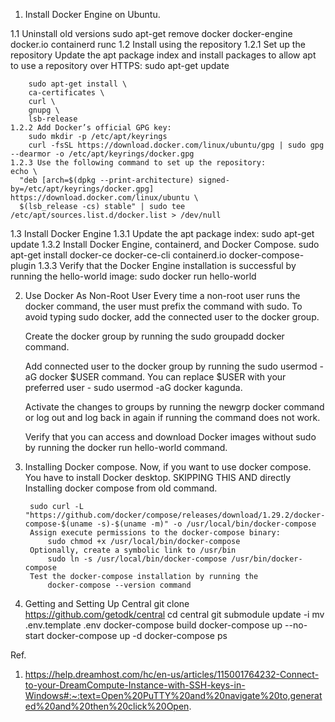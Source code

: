 
1. Install Docker Engine on Ubuntu.

1.1 Uninstall old versions
        sudo apt-get remove docker docker-engine docker.io containerd runc
1.2 Install using the repository
    1.2.1 Set up the repository
        Update the apt package index and install packages to allow apt to use a repository over HTTPS:
        sudo apt-get update

        sudo apt-get install \
        ca-certificates \
        curl \
        gnupg \
        lsb-release
    1.2.2 Add Docker’s official GPG key:
        sudo mkdir -p /etc/apt/keyrings
        curl -fsSL https://download.docker.com/linux/ubuntu/gpg | sudo gpg --dearmor -o /etc/apt/keyrings/docker.gpg
    1.2.3 Use the following command to set up the repository:
    echo \
      "deb [arch=$(dpkg --print-architecture) signed-by=/etc/apt/keyrings/docker.gpg] https://download.docker.com/linux/ubuntu \
      $(lsb_release -cs) stable" | sudo tee /etc/apt/sources.list.d/docker.list > /dev/null

1.3 Install Docker Engine
    1.3.1 Update the apt package index:
            sudo apt-get update
    1.3.2 Install Docker Engine, containerd, and Docker Compose.
            sudo apt-get install docker-ce docker-ce-cli containerd.io docker-compose-plugin
    1.3.3 Verify that the Docker Engine installation is successful by running the hello-world image:
            sudo docker run hello-world



2. Use Docker As Non-Root User
    Every time a non-root user runs the docker command, the user must prefix the command with sudo. To avoid typing sudo docker, add the connected user to the docker group.

    Create the docker group by running the sudo groupadd docker command.

    Add connected user to the docker group by running the sudo usermod -aG docker $USER command. You can replace $USER with your preferred user - sudo usermod -aG docker kagunda.

    Activate the changes to groups by running the newgrp docker command or log out and log back in again if running the command does not work.

    Verify that you can access and download Docker images without sudo by running the docker run hello-world command.

3. Installing Docker compose. Now, if you want to use docker compose. You have to install Docker desktop.
        SKIPPING THIS AND directly Installing docker compose from old command.

        sudo curl -L "https://github.com/docker/compose/releases/download/1.29.2/docker-compose-$(uname -s)-$(uname -m)" -o /usr/local/bin/docker-compose
        Assign execute permissions to the docker-compose binary:
            sudo chmod +x /usr/local/bin/docker-compose
        Optionally, create a symbolic link to /usr/bin
            sudo ln -s /usr/local/bin/docker-compose /usr/bin/docker-compose
        Test the docker-compose installation by running the
            docker-compose --version command

4. Getting and Setting Up Central
        git clone https://github.com/getodk/central
        cd central
        git submodule update -i
        mv .env.template .env
        docker-compose build
        docker-compose up --no-start
        docker-compose up -d
        docker-compose ps




Ref.
1. https://help.dreamhost.com/hc/en-us/articles/115001764232-Connect-to-your-DreamCompute-Instance-with-SSH-keys-in-Windows#:~:text=Open%20PuTTY%20and%20navigate%20to,generated%20and%20then%20click%20Open.
